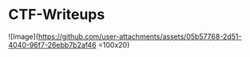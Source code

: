 # CTF-Writeups
![Image](https://github.com/user-attachments/assets/05b57768-2d51-4040-96f7-26ebb7b2af46 =100x20)
